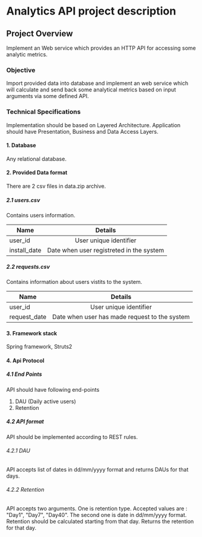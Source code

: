 # Analytics API project description

## Project Overview 
Implement an Web service which provides an HTTP API for accessing some analytic metrics.   
### Objective
Import provided data into database and implement an web service which will calculate and send back some analytical metrics based on input arguments via some defined API.
### Technical Specifications
Implementation should be based on Layered Architecture. 
Application should have Presentation, Business and Data Access Layers.
#### 1. Database
Any relational database.

#### 2. Provided Data format
There are 2 csv files in data.zip archive.

##### 2.1 users.csv

Contains users information.

| Name  |  Details|
 ------------- |:-------------:| 
| user_id |   User unique identifier |
| install_date |    Date when user registreted in the system |

##### 2.2 requests.csv

Contains information about users vistits to the system.

| Name  |  Details|
 ------------- |:-------------:| 
| user_id |   User unique identifier |
| request_date |    Date when user has made request to the system |

#### 3. Framework stack
Spring framework,
Struts2
  
#### 4. Api Protocol

##### 4.1 End Points
API should have following end-points
  1. DAU (Daily active users)  
  2. Retention                 
  
##### 4.2 API format
  API should be implemented according to REST rules.
###### 4.2.1 DAU
API accepts list of dates in dd/mm/yyyy format and returns DAUs for that days.
###### 4.2.2 Retention
API accepts two arguments. One is retention type. Accepted values are : "Day1", "Day7", "Day40".
The second one is date in dd/mm/yyyy format. Retention should be calculated starting from that day.
Returns the retention for that day.
